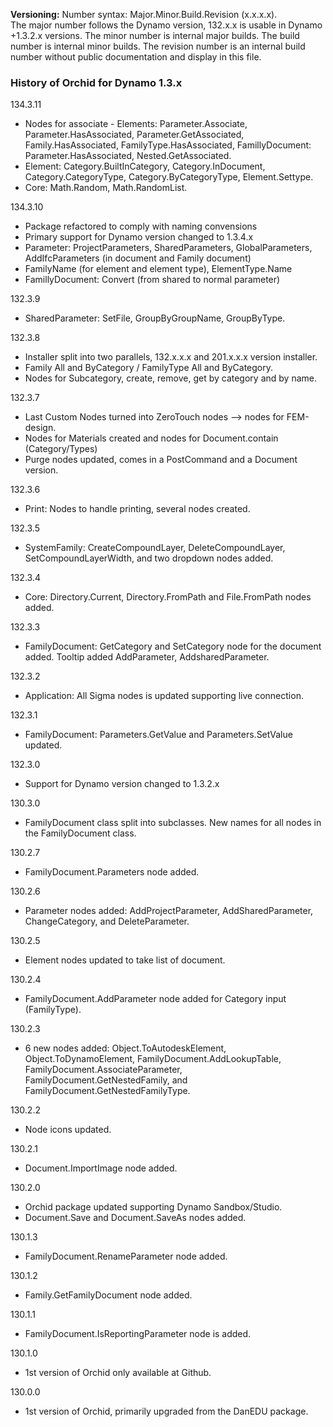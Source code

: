 ﻿**Versioning:** Number syntax: Major.Minor.Build.Revision (x.x.x.x).  
The major number follows the Dynamo version, 132.x.x is usable in Dynamo +1.3.2.x versions. The minor number is internal major builds. The build number is internal minor builds. The revision number is an internal build number without public documentation and display in this file.  


### History of Orchid for Dynamo 1.3.x ###  

134.3.11  
- Nodes for associate - Elements: Parameter.Associate, Parameter.HasAssociated, Parameter.GetAssociated, Family.HasAssociated, FamilyType.HasAssociated, FamillyDocument: Parameter.HasAssociated, Nested.GetAssociated.  
- Element: Category.BuiltInCategory, Category.InDocument, Category.CategoryType, Category.ByCategoryType, Element.Settype.  
- Core: Math.Random, Math.RandomList.  

134.3.10  
- Package refactored to comply with naming convensions
- Primary support for Dynamo version changed to 1.3.4.x
- Parameter: ProjectParameters, SharedParameters, GlobalParameters, AddIfcParameters (in document and Family document)
- FamilyName (for element and element type), ElementType.Name 
- FamillyDocument: Convert (from shared to normal parameter)  

132.3.9  
- SharedParameter: SetFile, GroupByGroupName, GroupByType.  

132.3.8  
- Installer split into two parallels, 132.x.x.x and 201.x.x.x version installer.  
- Family All and ByCategory / FamilyType All and ByCategory.  
- Nodes for Subcategory, create, remove, get by category and by name.  

132.3.7  
- Last Custom Nodes turned into ZeroTouch nodes --> nodes for FEM-design.  
- Nodes for Materials created and nodes for Document.contain (Category/Types)  
- Purge nodes updated, comes in a PostCommand and a Document version.  

132.3.6  
- Print: Nodes to handle printing, several nodes created.  

132.3.5  
- SystemFamily: CreateCompoundLayer, DeleteCompoundLayer, SetCompoundLayerWidth, and two dropdown nodes added.  

132.3.4  
- Core: Directory.Current, Directory.FromPath and File.FromPath nodes added.  

132.3.3  
- FamilyDocument: GetCategory and SetCategory node for the document added. Tooltip added AddParameter, AddsharedParameter.  

132.3.2  
- Application: All Sigma nodes is updated supporting live connection.  

132.3.1  
- FamilyDocument: Parameters.GetValue and Parameters.SetValue updated.  

132.3.0  
- Support for Dynamo version changed to 1.3.2.x  

130.3.0  
- FamilyDocument class split into subclasses. New names for all nodes in the FamilyDocument class.  

130.2.7  
- FamilyDocument.Parameters node added.   

130.2.6  
- Parameter nodes added: AddProjectParameter, AddSharedParameter, ChangeCategory, and DeleteParameter.  

130.2.5  
- Element nodes updated to take list of document.  

130.2.4  
- FamilyDocument.AddParameter node added for Category input (FamilyType).  

130.2.3  
- 6 new nodes added: Object.ToAutodeskElement, Object.ToDynamoElement, FamilyDocument.AddLookupTable, FamilyDocument.AssociateParameter, FamilyDocument.GetNestedFamily, and FamilyDocument.GetNestedFamilyType.  

130.2.2  
- Node icons updated.  

130.2.1  
- Document.ImportImage node added.  

130.2.0  
- Orchid package updated supporting Dynamo Sandbox/Studio.  
- Document.Save and Document.SaveAs nodes added.  

130.1.3  
- FamilyDocument.RenameParameter node added.  

130.1.2  
- Family.GetFamilyDocument node added.  

130.1.1  
- FamilyDocument.IsReportingParameter node is added.  

130.1.0  
- 1st version of Orchid only available at Github.  

130.0.0  
- 1st version of Orchid, primarily upgraded from the DanEDU package.  
